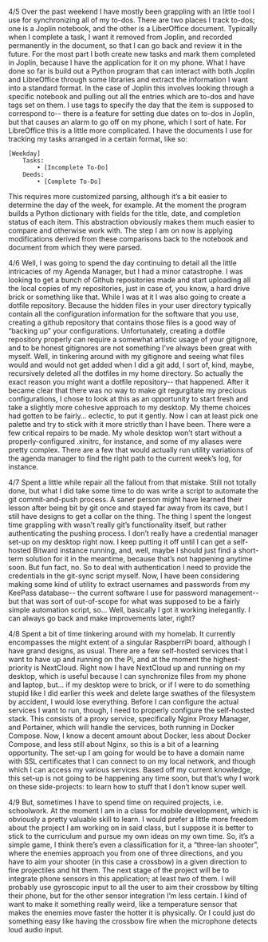 4/5
	Over the past weekend I have mostly been grappling with an little tool I use for synchronizing all of my to-dos. There are two places I track to-dos; one is a Joplin notebook, and the other is a LiberOffice document.
	Typically when I complete a task, I want it removed from Joplin, and recorded permanently in the document, so that I can go back and review it in the future. For the most part I both create new tasks and mark them completed in Joplin, because I have the application for it on my phone.
	What I have done so far is build out a Python program that can interact with both Joplin and LibreOffice through some libraries and extract the information I want into a standard format.
	In the case of Joplin this involves looking through a specific notebook and pulling out all the entries which are to-dos and have tags set on them. I use tags to specify the day that the item is supposed to correspond to-- there is a feature for setting due dates on to-dos in Joplin, but that causes an alarm to go off on my phone, which I sort of hate.
	For LibreOffice this is a little more complicated. I have the documents I use for tracking my tasks arranged in a certain format, like so:

```
[Weekday]
	Tasks:
    	• [Incomplete To-Do]
	Deeds:
    	• [Complete To-Do]
```

This requires more customized parsing, although it’s a bit easier to determine the day of the week, for example.
	At the moment the program builds a Python dictionary with fields for the title, date, and completion status of each item. This abstraction obviously makes them much easier to compare and otherwise work with. The step I am on now is applying modifications derived from these comparisons back to the notebook and document from which they were parsed.

4/6
	Well, I was going to spend the day continuing to detail all the little intricacies of my Agenda Manager, but I had a minor catastrophe. I was looking to get a bunch of Github repositories made and start uploading all the local copies of my repositories, just in case of, you know, a hard drive brick or something like that.
	While I was at it I was also going to create a dotfile repository. Because the hidden files in your user directory typically contain all the configuration information for the software that you use, creating a github repository that contains those files is a good way of “backing up” your configurations.
	Unfortunately, creating a dotfile repository properly can require a somewhat artistic usage of your gitignore, and to be honest gitignores are not something I’ve always been great with myself. Well, in tinkering around with my gitignore and seeing what files would and would not get added when I did a git add, I sort of, kind, maybe, recursively deleted all the dotfiles in my home directory.
	So actually the exact reason you might want a dotfile repository-- that happened.
	After it became clear that there was no way to make git regurgitate my precious configurations, I chose to look at this as an opportunity to start fresh and take a slightly more cohesive approach to my desktop. My theme choices had gotten to be fairly… eclectic, to put it gently. Now I can at least pick one palette and try to stick with it more strictly than I have been.
	There were a few critical repairs to be made. My whole desktop won’t start without a properly-configured .xinitrc, for instance, and some of my aliases were pretty complex. There are a few that would actually run utility variations of the agenda manager to find the right path to the current week’s log, for instance.

4/7
	Spent a little while repair all the fallout from that mistake. Still not totally done, but what I did take some time to do was write a script to automate the git commit-and-push process. A saner person might have learned their lesson after being bit by git once and stayed far away from its cave, but I still have designs to get a collar on the thing.
	The thing I spent the longest time grappling with wasn’t really git’s functionality itself, but rather authenticating the pushing process. I don’t really have a credential manager set-up on my desktop right now. I keep putting it off until I can get a self-hosted Bitward instance running, and, well, maybe I should just find a short-term solution for it in the meantime, because that’s not happening anytime soon.
	But fun fact, no.
	So to deal with authentication I need to provide the credentials in the git-sync script myself. Now, I have been considering making some kind of utility to extract usernames and passwords from my KeePass database-- the current software I use for password management-- but that was sort of out-of-scope for what was supposed to be a fairly simple automation script, so…
	Well, basically I got it working inelegantly. I can always go back and make improvements later, right?

4/8
	Spent a bit of time tinkering around with my homelab. It currently encompasses the might extent of a singular RaspberriPi board, although I have grand designs, as usual.
	There are a few self-hosted services that I want to have up and running on the Pi, and at the moment the highest-priority is NextCloud.
	Right now I have NextCloud up and running on my desktop, which is useful because I can synchronize files from my phone and laptop, but… if my desktop were to brick, or if I were to do something stupid like I did earlier this week and delete large swathes of the filesystem by accident, I would lose everything.
	Before I can configure the actual services I want to run, though, I need to properly configure the self-hosted stack. This consists of a proxy service, specifically Nginx Proxy Manager, and Portainer, which will handle the services, both running in Docker Compose. Now, I know a decent amount about Docker, less about Docker Compose, and less still about Nginx, so this is a bit of a learning opportunity.
	The set-up I am going for would be to have a domain name with SSL certificates that I can connect to on my local network, and though which I can access my various services. Based off my current knowledge, this set-up is not going to be happening any time soon, but that’s why I work on these side-projects: to learn how to stuff that I don’t know super well.

4/9
	But, sometimes I have to spend time on required projects, i.e. schoolwork. At the moment I am in a class for mobile development, which is obviously a pretty valuable skill to learn. I would prefer a little more freedom about the project I am working on in said class, but I suppose it is better to stick to the curriculum and pursue my own ideas on my own time.
	So, it’s a simple game, I think there’s even a classification for it, a “three-lan shooter”, where the enemies approach you from one of three directions, and you have to aim your shooter (in this case a crossbow) in a given direction to fire projectiles and hit them.
	The next stage of the project will be to integrate phone sensors in this application; at least two of them. I will probably use gyroscopic input to all the user to aim their crossbow by tilting their phone, but for the other sensor integration I’m less certain. I kind of want to make it something really weird, like a temperature sensor that makes the enemies move faster the hotter it is physically. Or I could just do something easy like having the crossbow fire when the microphone detects loud audio input.
